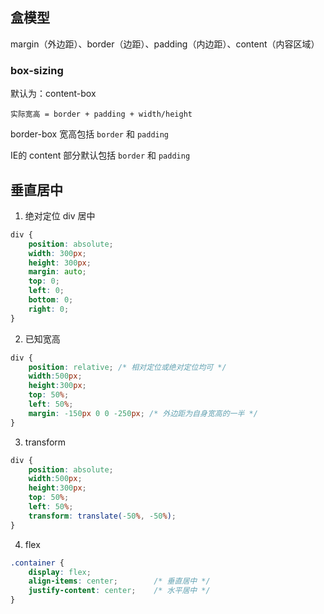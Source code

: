 ## 盒模型

margin（外边距）、border（边距）、padding（内边距）、content（内容区域）

### box-sizing

默认为：content-box

```
实际宽高 = border + padding + width/height
```

border-box 宽高包括 `border` 和 `padding`

IE的 content 部分默认包括 `border` 和 `padding`

## 垂直居中

1. 绝对定位 div 居中

```css
div {
 	position: absolute;
 	width: 300px;
 	height: 300px;
 	margin: auto;
 	top: 0;
 	left: 0;
 	bottom: 0;
 	right: 0;
}
```

2. 已知宽高

```css
div {
 	position: relative; /* 相对定位或绝对定位均可 */
 	width:500px;
 	height:300px;
 	top: 50%;
 	left: 50%;
 	margin: -150px 0 0 -250px; /* 外边距为自身宽高的一半 */
}
```

3. transform

```css
div {
 	position: absolute;
 	width:500px;
 	height:300px;
 	top: 50%;
 	left: 50%;
 	transform: translate(-50%, -50%);
}
```

4. flex

```css
.container {
 	display: flex;
 	align-items: center; 		/* 垂直居中 */
 	justify-content: center;	/* 水平居中 */
}
```